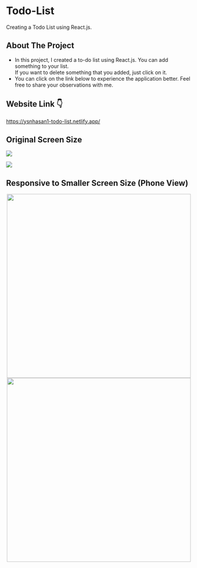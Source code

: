 # Todo-List
Creating a Todo List using React.js.

## About The Project

* In this project, I created a to-do list using React.js. You can add something to your list. </br>
  If you want to delete something that you added, just click on it.</br> 
* You can click on the link below to experience the application better. Feel free to share your observations with me.

## Website Link 👇
https://ysnhasan1-todo-list.netlify.app/

## Original Screen Size
<img src="https://github.com/ysnhasan1/Todo-List/assets/102024926/d5e68260-6eff-4977-a8b0-2180a551b757"><br />

<img src="https://github.com/ysnhasan1/Todo-List/assets/102024926/09129d82-fc6d-4ac1-bb1d-4cc0bd9778b0"><br />

## Responsive to Smaller Screen Size (Phone View)
<p align="center">
<img src="https://github.com/ysnhasan1/Todo-List/assets/102024926/47741de0-f64b-464f-bd04-cbb8ce803bbc" height="500">

<img src="https://github.com/ysnhasan1/Todo-List/assets/102024926/2934f946-b959-4c0d-baed-993ec6f96148" height="500">
</p>
